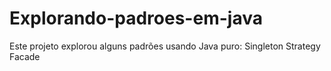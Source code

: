 # Explorando-padroes-em-java
Este projeto explorou alguns padrões usando Java puro:  Singleton Strategy Facade
